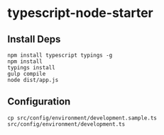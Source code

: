 # typescript-node-starter

## Install Deps

```
npm install typescript typings -g
npm install
typings install
gulp compile
node dist/app.js
```

## Configuration
```
cp src/config/environment/development.sample.ts src/config/environment/development.ts 
```